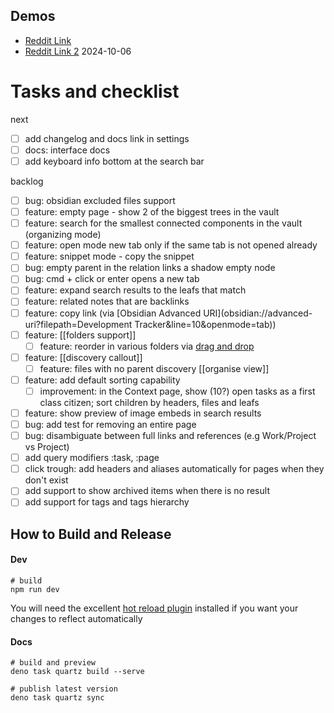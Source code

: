 ## Demos
- [Reddit Link](https://www.reddit.com/r/ObsidianMD/comments/1frcsuq/tree_search_a_new_obsidian_plugin/?utm_source=share&utm_medium=web3x&utm_name=web3xcss&utm_term=1&utm_content=share_button) 
- [Reddit Link 2](https://www.reddit.com/r/ObsidianMD/comments/1fxi9fj/obsidian_tree_search_050/) 2024-10-06

# Tasks and checklist

next
- [ ] add changelog and docs link in settings
- [ ] docs: interface docs
- [ ] add keyboard info bottom at the search bar

backlog
- [ ] bug: obsidian excluded files support
- [ ] feature: empty page - show 2 of the biggest trees in the vault
- [ ] feature: search for the smallest connected components in the vault (organizing mode)
- [ ] feature: open mode new tab only if the same tab is not opened already
- [ ] feature: snippet mode - copy the snippet
- [ ] bug: empty parent in the relation links a shadow empty node
- [ ] bug: cmd + click or enter opens a new tab
- [ ] feature: expand search results to the leafs that match
- [ ] feature: related notes that are backlinks 
- [ ] feature: copy link (via [Obsidian Advanced URI](obsidian://advanced-uri?filepath=Development Tracker&line=10&openmode=tab))
- [ ] feature: [[folders support]]
	- [ ] feature: reorder in various folders via [drag and drop](https://react-dnd.github.io/react-dnd/about) 
- [ ] feature: [[discovery callout]]
	- [ ] feature: files with no parent discovery [[organise view]]
- [ ] feature: add default sorting capability
	- [ ] improvement: in the Context page, show (10?) open tasks as a first class citizen; sort children by headers, files and leafs
- [ ] feature: show preview of image embeds in search results
- [ ] bug: add test for removing an entire page
- [ ] bug: disambiguate between full links and references (e.g Work/Project vs Project)
- [ ] add query modifiers :task, :page
- [ ] click trough: add headers and aliases automatically for pages when they don't exist
- [ ] add support to show archived items when there is no result
- [ ] add support for tags and tags hierarchy

## How to Build and Release
#### Dev
```
# build
npm run dev
```

You will need the excellent [hot reload plugin](https://github.com/pjeby/hot-reload) installed if you want your changes to reflect automatically
#### Docs

```
# build and preview
deno task quartz build --serve

# publish latest version
deno task quartz sync 
```
